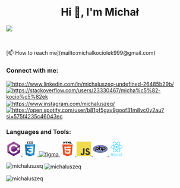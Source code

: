 <h1 align="center">Hi 👋, I'm Michał</h1>
<img src="https://github.com/Anmol-Baranwal/Cool-GIFs-For-GitHub/assets/74038190/7d484dc9-68a9-4ee6-a767-aea59035c12d" width="500">


<p align="left"> <a href="https://twitter.com/" target="blank"><img src="https://img.shields.io/twitter/follow/?logo=twitter&style=for-the-badge" alt="" /></a> </p>
[📫 How to reach me](mailto:michalkociolek999@gmail.com)

<h3 align="left">Connect with me:</h3>
<p align="left">
<a href="https://linkedin.com/in/https://www.linkedin.com/in/michaluszeq-undefined-26485b29b/" target="blank"><img align="center" src="https://raw.githubusercontent.com/rahuldkjain/github-profile-readme-generator/master/src/images/icons/Social/linked-in-alt.svg" alt="https://www.linkedin.com/in/michaluszeq-undefined-26485b29b/" height="30" width="40" /></a>
<a href="https://stackoverflow.com/users/https://stackoverflow.com/users/23330467/micha%c5%82-kocio%c5%82ek" target="blank"><img align="center" src="https://raw.githubusercontent.com/rahuldkjain/github-profile-readme-generator/master/src/images/icons/Social/stack-overflow.svg" alt="https://stackoverflow.com/users/23330467/micha%c5%82-kocio%c5%82ek" height="30" width="40" /></a>
<a href="https://instagram.com/https://www.instagram.com/michaluszeq/" target="blank"><img align="center" src="https://raw.githubusercontent.com/rahuldkjain/github-profile-readme-generator/master/src/images/icons/Social/instagram.svg" alt="https://www.instagram.com/michaluszeq/" height="30" width="40" /></a>
<a href="/https://open.spotify.com/user/b81pf5gav9goof31m8vc0y2au?si=787ef6594ee74deb" target="blank"><img align="center" src="https://raw.githubusercontent.com/rahuldkjain/github-profile-readme-generator/master/src/images/icons/Social/rss.svg" alt="https://open.spotify.com/user/b81pf5gav9goof31m8vc0y2au?si=575f4235c46043ec" height="30" width="40" /></a>
</p>

<h3 align="left">Languages and Tools:</h3>
<p align="left"> <a href="https://www.w3schools.com/cs/" target="_blank" rel="noreferrer"> <img src="https://raw.githubusercontent.com/devicons/devicon/master/icons/csharp/csharp-original.svg" alt="csharp" width="40" height="40"/> </a> <a href="https://www.w3schools.com/css/" target="_blank" rel="noreferrer"> <img src="https://raw.githubusercontent.com/devicons/devicon/master/icons/css3/css3-original-wordmark.svg" alt="css3" width="40" height="40"/> </a> <a href="https://www.figma.com/" target="_blank" rel="noreferrer"> <img src="https://www.vectorlogo.zone/logos/figma/figma-icon.svg" alt="figma" width="40" height="40"/> </a> <a href="https://www.w3.org/html/" target="_blank" rel="noreferrer"> <img src="https://raw.githubusercontent.com/devicons/devicon/master/icons/html5/html5-original-wordmark.svg" alt="html5" width="40" height="40"/> </a> <a href="https://developer.mozilla.org/en-US/docs/Web/JavaScript" target="_blank" rel="noreferrer"> <img src="https://raw.githubusercontent.com/devicons/devicon/master/icons/javascript/javascript-original.svg" alt="javascript" width="40" height="40"/> </a> <a href="https://www.php.net" target="_blank" rel="noreferrer"> <img src="https://raw.githubusercontent.com/devicons/devicon/master/icons/php/php-original.svg" alt="php" width="40" height="40"/> </a> <a href="https://reactjs.org/" target="_blank" rel="noreferrer"> <img src="https://raw.githubusercontent.com/devicons/devicon/master/icons/react/react-original-wordmark.svg" alt="react" width="40" height="40"/> </a> </p>

<p><img align="left" src="https://github-readme-stats.vercel.app/api/top-langs?username=michaluszeq&show_icons=true&locale=en&layout=compact" alt="michaluszeq" /></p>

<p>&nbsp;<img align="center" src="https://github-readme-stats.vercel.app/api?username=michaluszeq&show_icons=true&locale=en" alt="michaluszeq" /></p>

<p><img align="center" src="https://github-readme-streak-stats.herokuapp.com/?user=michaluszeq&" alt="michaluszeq" /></p>
